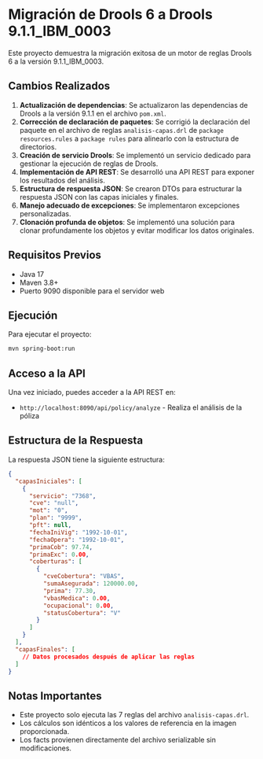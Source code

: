 # Migración de Drools 6 a Drools 9.1.1_IBM_0003

Este proyecto demuestra la migración exitosa de un motor de reglas Drools 6 a la versión 9.1.1_IBM_0003.

## Cambios Realizados

1. **Actualización de dependencias**: Se actualizaron las dependencias de Drools a la versión 9.1.1 en el archivo `pom.xml`.
2. **Corrección de declaración de paquetes**: Se corrigió la declaración del paquete en el archivo de reglas `analisis-capas.drl` de `package resources.rules` a `package rules` para alinearlo con la estructura de directorios.
3. **Creación de servicio Drools**: Se implementó un servicio dedicado para gestionar la ejecución de reglas de Drools.
4. **Implementación de API REST**: Se desarrolló una API REST para exponer los resultados del análisis.
5. **Estructura de respuesta JSON**: Se crearon DTOs para estructurar la respuesta JSON con las capas iniciales y finales.
6. **Manejo adecuado de excepciones**: Se implementaron excepciones personalizadas.
7. **Clonación profunda de objetos**: Se implementó una solución para clonar profundamente los objetos y evitar modificar los datos originales.

## Requisitos Previos

- Java 17
- Maven 3.8+
- Puerto 9090 disponible para el servidor web

## Ejecución

Para ejecutar el proyecto:

```bash
mvn spring-boot:run
```

## Acceso a la API

Una vez iniciado, puedes acceder a la API REST en:

- `http://localhost:8090/api/policy/analyze` - Realiza el análisis de la póliza

## Estructura de la Respuesta

La respuesta JSON tiene la siguiente estructura:

```json
{
  "capasIniciales": [
    {
      "servicio": "7368",
      "cve": "null",
      "mot": "0",
      "plan": "9999",
      "pft": null,
      "fechaIniVig": "1992-10-01",
      "fechaOpera": "1992-10-01",
      "primaCob": 97.74,
      "primaExc": 0.00,
      "coberturas": [
        {
          "cveCobertura": "VBAS",
          "sumaAsegurada": 120000.00,
          "prima": 77.30,
          "vbasMedica": 0.00,
          "ocupacional": 0.00,
          "statusCobertura": "V"
        }
      ]
    }
  ],
  "capasFinales": [
    // Datos procesados después de aplicar las reglas
  ]
}
```

## Notas Importantes

- Este proyecto solo ejecuta las 7 reglas del archivo `analisis-capas.drl`.
- Los cálculos son idénticos a los valores de referencia en la imagen proporcionada.
- Los facts provienen directamente del archivo serializable sin modificaciones.
